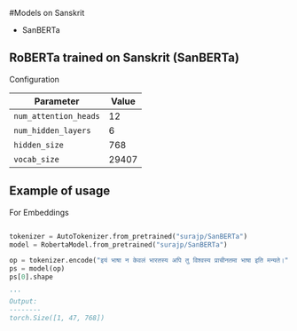 #Models on Sanskrit

- SanBERTa

## RoBERTa trained on Sanskrit (SanBERTa)

Configuration

| Parameter | Value |
|---|---|
| `num_attention_heads` | 12 |
| `num_hidden_layers` | 6 |
| `hidden_size` | 768 |
| `vocab_size` | 29407 |

## Example of usage

For Embeddings

```python

tokenizer = AutoTokenizer.from_pretrained("surajp/SanBERTa")
model = RobertaModel.from_pretrained("surajp/SanBERTa")

op = tokenizer.encode("इयं भाषा न केवलं भारतस्य अपि तु विश्वस्य प्राचीनतमा भाषा इति मन्यते।", return_tensors="pt")
ps = model(op)
ps[0].shape

```

```python
'''
Output:
--------
torch.Size([1, 47, 768])

```
